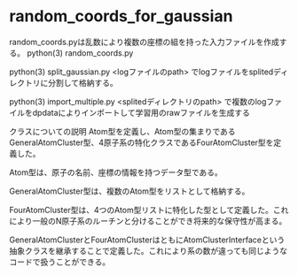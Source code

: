 # random_coords_for_gaussian
random_coords.pyは乱数により複数の座標の組を持った入力ファイルを作成する。
python(3) random_coords.py <number of loops>

python(3) split_gaussian.py <logファイルのpath> でlogファイルをsplitedディレクトリに分割して格納する。

python(3) import_multiple.py <splitedディレクトリのpath> で複数のlogファイルをdpdataによりインポートして学習用のrawファイルを生成する　

クラスについての説明
Atom型を定義し、Atom型の集まりであるGeneralAtomCluster型、4原子系の特化クラスであるFourAtomCluster型を定義した。

Atom型は、原子の名前、座標の情報を持つデータ型である。

GeneralAtomCluster型は、複数のAtom型をリストとして格納する。

FourAtomCluster型は、4つのAtom型リストに特化した型として定義した。これにより一般のN原子系のルーチンと分けることができ将来的な保守性が高まる。

GeneralAtomClusterとFourAtomClusterはともにAtomClusterInterfaceという抽象クラスを継承することで定義した。これにより系の数が違っても同じようなコードで扱うことができる。
